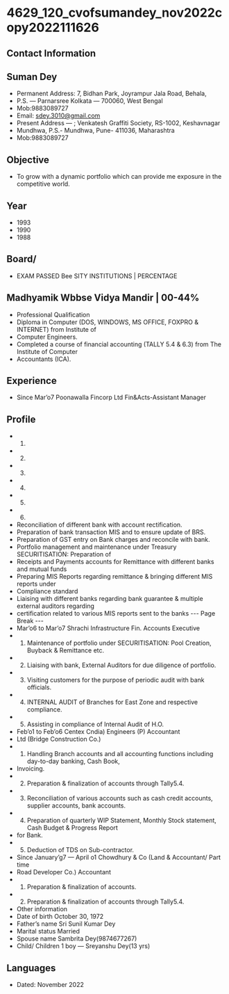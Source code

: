 # 4629_120_cvofsumandey_nov2022copy2022111626

## Contact Information



## Suman Dey

* Permanent Address: 7, Bidhan Park, Joyrampur Jala Road, Behala,
* P.S. — Parnarsree Kolkata — 700060, West Bengal
* Mob:9883089727
* Email: sdey.3010@gmail.com
* Present Address — ; Venkatesh Graffiti Society, RS-1002, Keshavnagar
* Mundhwa, P.S.- Mundhwa, Pune- 411036, Maharashtra
* Mob:9883089727


## Objective

* To grow with a dynamic portfolio which can provide me exposure in the competitive world.


## Year

* 1993
* 1990
* 1988


## Board/

* EXAM PASSED Bee SITY INSTITUTIONS | PERCENTAGE


## Madhyamik Wbbse Vidya Mandir | 00-44%

* Professional Qualification
* Diploma in Computer (DOS, WINDOWS, MS OFFICE, FOXPRO & INTERNET) from Institute of
* Computer Engineers.
* Completed a course of financial accounting (TALLY 5.4 & 6.3) from The Institute of Computer
* Accountants (ICA).


## Experience

* Since Mar’o7 Poonawalla Fincorp Ltd Fin&Acts-Assistant Manager


## Profile

* 1)
* 2)
* 3)
* 4)
* 5)
* 6)
* Reconciliation of different bank with account rectification.
* Preparation of bank transaction MIS and to ensure update of BRS.
* Preparation of GST entry on Bank charges and reconcile with bank.
* Portfolio management and maintenance under Treasury SECURITISATION: Preparation of
* Receipts and Payments accounts for Remittance with different banks and mutual funds
* Preparing MIS Reports regarding remittance & bringing different MIS reports under
* Compliance standard
* Liaising with different banks regarding bank guarantee & multiple external auditors regarding
* certification related to various MIS reports sent to the banks
--- Page Break ---
* Mar’o6 to Mar’o7 Shrachi Infrastructure Fin. Accounts Executive
* 1) Maintenance of portfolio under SECURITISATION: Pool Creation, Buyback & Remittance etc.
* 2) Liaising with bank, External Auditors for due diligence of portfolio.
* 3) Visiting customers for the purpose of periodic audit with bank officials.
* 4) INTERNAL AUDIT of Branches for East Zone and respective compliance.
* 5) Assisting in compliance of Internal Audit of H.O.
* Feb’o1 to Feb’o6 Centex Cndia) Engineers (P) Accountant
* Ltd (Bridge Construction Co.)
* 1) Handling Branch accounts and all accounting functions including day-to-day banking, Cash Book,
* Invoicing.
* 2) Preparation & finalization of accounts through Tally5.4.
* 3) Reconciliation of various accounts such as cash credit accounts, supplier accounts, bank accounts.
* 4) Preparation of quarterly WIP Statement, Monthly Stock statement, Cash Budget & Progress Report
* for Bank.
* 5) Deduction of TDS on Sub-contractor.
* Since January’g7 — April o1 Chowdhury & Co (Land & Accountant/ Part time
* Road Developer Co.) Accountant
* 1) Preparation & finalization of accounts.
* 2) Preparation & finalization of accounts through Tally5.4.
* Other information
* Date of birth October 30, 1972
* Father’s name Sri Sunil Kumar Dey
* Marital status Married
* Spouse name Sambrita Dey(9874677267)
* Child/ Children 1 boy — Sreyanshu Dey(13 yrs)


## Languages

* Dated: November 2022

